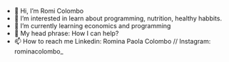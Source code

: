 - 👋 Hi, I’m Romi Colombo
- 👀 I’m interested in learn about programming, nutrition, healthy habbits.
- 🌱 I’m currently learning economics and programming
- 💞️ My head phrase: How I can help?
- 📫 How to reach me Linkedin: Romina Paola Colombo // Instagram: rominacolombo_

<!---
RomiColombo/RomiColombo is a ✨ special ✨ repository because its `README.md` (this file) appears on your GitHub profile.
You can click the Preview link to take a look at your changes.
--->

